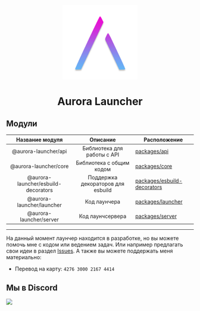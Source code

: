 <p align="center"><img src="./logo.png" width="200px" height="200px"></p>
<h1 align="center">Aurora Launcher</h1>

## Модули

|           Название модуля           |             Описание              | Расположение                                                |
| :---------------------------------: | :-------------------------------: | ----------------------------------------------------------- |
|        @aurora-launcher/api         |    Библиотека для работы с API    | [packages/api](packages/api)                                |
|        @aurora-launcher/core        |     Библиотека с общим кодом      | [packages/core](packages/core)                              |
| @aurora-launcher/esbuild-decorators | Поддержка декораторов для esbuild | [packages/esbuild-decorators](packages/esbuild-decorators)  |
|      @aurora-launcher/launcher      |           Код лаунчера            | [packages/launcher](https://github.com/AuroraTeam/Launcher) |
|       @aurora-launcher/server       |         Код лаунчсервера          | [packages/server](packages/server)                          |

---

На данный момент лаунчер находится в разработке, но вы можете помочь мне с кодом или ведением задач. Или например предлагать свои идеи в раздел [Issues](https://github.com/AuroraTeam/LauncherServer/issues).
А также вы можете поддержать меня материально:

-   Перевод на карту: `4276 3000 2167 4414`

## Мы в Discord

[![](https://discord.com/api/guilds/730131402636525688/embed.png?style=banner2)](https://discord.gg/2NvYTcv)

